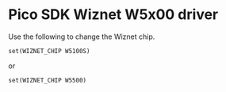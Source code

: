 # Pico SDK Wiznet W5x00 driver

Use the following to change the Wiznet chip.

```
set(WIZNET_CHIP W5100S)
```

or

```
set(WIZNET_CHIP W5500)
```
